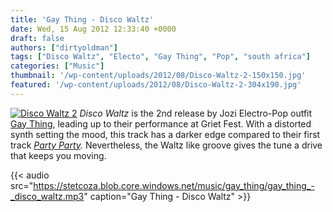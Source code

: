 ```yaml
---
title: 'Gay Thing - Disco Waltz'
date: Wed, 15 Aug 2012 12:33:40 +0000
draft: false
authors: ["dirtyoldman"]
tags: ["Disco Waltz", "Electo", "Gay Thing", "Pop", "south africa"]
categories: ["Music"]
thumbnail: '/wp-content/uploads/2012/08/Disco-Waltz-2-150x150.jpg'
featured: '/wp-content/uploads/2012/08/Disco-Waltz-2-304x190.jpg'
---
```


[![](/wp-content/uploads/2012/08/Disco-Waltz-2-e1345033455611.jpg "Disco Waltz 2")](/2012/08/15/gay-thing-disco-waltz/disco-waltz-2/) _Disco Waltz_ is the 2nd release by Jozi Electro-Pop outfit [Gay Thing](https://soundcloud.com/gaything/), leading up to their performance at Griet Fest. With a distorted synth setting the mood, this track has a darker edge compared to their first track _[Party Party](/2012/08/09/gay-thing-party-party/)._ Nevertheless, the Waltz like groove gives the tune a drive that keeps you moving.

{{< audio
    src="https://stetcoza.blob.core.windows.net/music/gay_thing/gay_thing_-_disco_waltz.mp3"
    caption="Gay Thing - Disco Waltz" >}}
